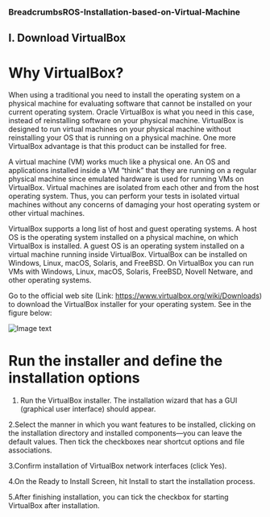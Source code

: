 ### BreadcrumbsROS-Installation-based-on-Virtual-Machine

## I. Download VirtualBox

# Why VirtualBox?
When using a traditional you need to install the operating system on a physical machine for evaluating software that cannot be installed on your current operating system. Oracle VirtualBox is what you need in this case, instead of reinstalling software on your physical machine. VirtualBox is designed to run virtual machines on your physical machine without reinstalling your OS that is running on a physical machine. One more VirtualBox advantage is that this product can be installed for free.

A virtual machine (VM) works much like a physical one. An OS and applications installed inside a VM “think” that they are running on a regular physical machine since emulated hardware is used for running VMs on VirtualBox. Virtual machines are isolated from each other and from the host operating system. Thus, you can perform your tests in isolated virtual machines without any concerns of damaging your host operating system or other virtual machines.

VirtualBox supports a long list of host and guest operating systems. A host OS is the operating system installed on a physical machine, on which VirtualBox is installed. A guest OS is an operating system installed on a virtual machine running inside VirtualBox. VirtualBox can be installed on Windows, Linux, macOS, Solaris, and FreeBSD. On VirtualBox you can run VMs with Windows, Linux, macOS, Solaris, FreeBSD, Novell Netware, and other operating systems.

Go to the official web site (Link: https://www.virtualbox.org/wiki/Downloads) to download the VirtualBox installer for your operating system. See in the figure below:

![Image text](https://github.com/cyiwen316/Virtual-Machine-Installation/blob/main/Image/VirtualBox.png)

# Run the installer and define the installation options

1. Run the VirtualBox installer. The installation wizard that has a GUI (graphical user interface) should appear.
   
2.Select the manner in which you want features to be installed, clicking on the installation directory and installed components—you can leave the default values. Then tick the checkboxes near shortcut options and file associations.

3.Confirm installation of VirtualBox network interfaces (click Yes).

4.On the Ready to Install Screen, hit Install to start the installation process.

5.After finishing installation, you can tick the checkbox for starting VirtualBox after installation.


















